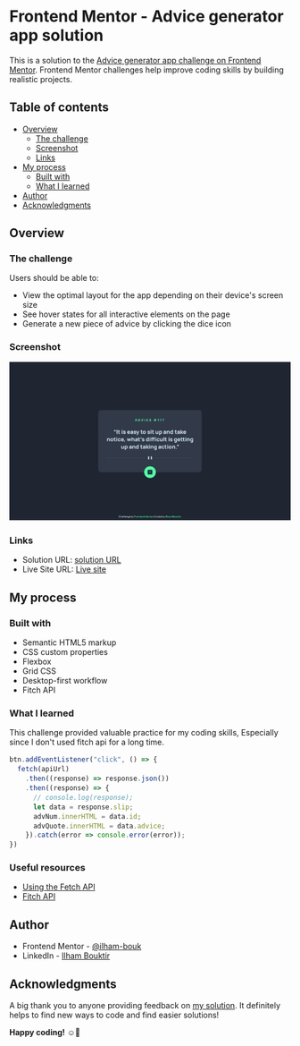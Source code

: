 # Frontend Mentor - Advice generator app solution

This is a solution to the [Advice generator app challenge on Frontend Mentor](https://www.frontendmentor.io/challenges/advice-generator-app-QdUG-13db). Frontend Mentor challenges help improve coding skills by building realistic projects. 

## Table of contents

- [Overview](#overview)
  - [The challenge](#the-challenge)
  - [Screenshot](#screenshot)
  - [Links](#links)
- [My process](#my-process)
  - [Built with](#built-with)
  - [What I learned](#what-i-learned)
- [Author](#author)
- [Acknowledgments](#acknowledgments)

## Overview

### The challenge

Users should be able to:

- View the optimal layout for the app depending on their device's screen size
- See hover states for all interactive elements on the page
- Generate a new piece of advice by clicking the dice icon

### Screenshot

![Screenshot of the solution](./design/screenshot.jpg)

### Links

- Solution URL: [solution URL](https://www.frontendmentor.io/solutions/responsive-advice-generator-app-solution-YxZRLaZv1X)
- Live Site URL: [Live site](https://ilham-bouk.github.io/Advice_generator_app/)

## My process

### Built with

- Semantic HTML5 markup
- CSS custom properties
- Flexbox
- Grid CSS
- Desktop-first workflow
- Fitch API

### What I learned

This challenge provided valuable practice for my coding skills, Especially since I don't used fitch api for a long time.

```js
btn.addEventListener("click", () => {
  fetch(apiUrl)
    .then((response) => response.json())
    .then((response) => {
      // console.log(response);
      let data = response.slip;
      advNum.innerHTML = data.id;
      advQuote.innerHTML = data.advice;
    }).catch(error => console.error(error));
})
``` 

### Useful resources

- [Using the Fetch API](https://developer.mozilla.org/en-US/docs/Web/API/Fetch_API/Using_Fetch)
- [Fitch API](https://elzero.org/javascript-2021-fetch-api/)

## Author

- Frontend Mentor - [@ilham-bouk](https://www.frontendmentor.io/profile/ilham-bouk)
- LinkedIn - [Ilham Bouktir](https://www.linkedin.com/in/ilham-bouktir-0b266b31b)

## Acknowledgments

A big thank you to anyone providing feedback on [my solution](https://www.frontendmentor.io/solutions/responsive-advice-generator-app-solution-YxZRLaZv1X). It definitely helps to find new ways to code and find easier solutions!

**Happy coding!** ☺️🚀 
